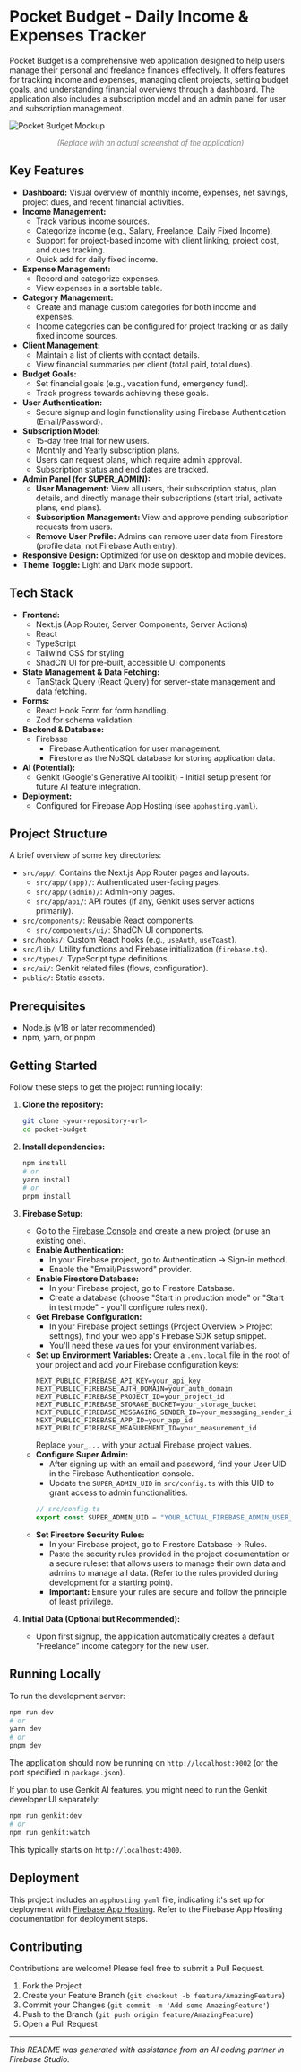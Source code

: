 
# Pocket Budget - Daily Income & Expenses Tracker

Pocket Budget is a comprehensive web application designed to help users manage their personal and freelance finances effectively. It offers features for tracking income and expenses, managing client projects, setting budget goals, and understanding financial overviews through a dashboard. The application also includes a subscription model and an admin panel for user and subscription management.

![Pocket Budget Mockup](./public/icons/dashboard.png)
*<p align="center" style="font-size: small; color: grey;">(Replace with an actual screenshot of the application)</p>*

## Key Features

*   **Dashboard:** Visual overview of monthly income, expenses, net savings, project dues, and recent financial activities.
*   **Income Management:**
    *   Track various income sources.
    *   Categorize income (e.g., Salary, Freelance, Daily Fixed Income).
    *   Support for project-based income with client linking, project cost, and dues tracking.
    *   Quick add for daily fixed income.
*   **Expense Management:**
    *   Record and categorize expenses.
    *   View expenses in a sortable table.
*   **Category Management:**
    *   Create and manage custom categories for both income and expenses.
    *   Income categories can be configured for project tracking or as daily fixed income sources.
*   **Client Management:**
    *   Maintain a list of clients with contact details.
    *   View financial summaries per client (total paid, total dues).
*   **Budget Goals:**
    *   Set financial goals (e.g., vacation fund, emergency fund).
    *   Track progress towards achieving these goals.
*   **User Authentication:**
    *   Secure signup and login functionality using Firebase Authentication (Email/Password).
*   **Subscription Model:**
    *   15-day free trial for new users.
    *   Monthly and Yearly subscription plans.
    *   Users can request plans, which require admin approval.
    *   Subscription status and end dates are tracked.
*   **Admin Panel (for SUPER_ADMIN):**
    *   **User Management:** View all users, their subscription status, plan details, and directly manage their subscriptions (start trial, activate plans, end plans).
    *   **Subscription Management:** View and approve pending subscription requests from users.
    *   **Remove User Profile:** Admins can remove user data from Firestore (profile data, not Firebase Auth entry).
*   **Responsive Design:** Optimized for use on desktop and mobile devices.
*   **Theme Toggle:** Light and Dark mode support.

## Tech Stack

*   **Frontend:**
    *   Next.js (App Router, Server Components, Server Actions)
    *   React
    *   TypeScript
    *   Tailwind CSS for styling
    *   ShadCN UI for pre-built, accessible UI components
*   **State Management & Data Fetching:**
    *   TanStack Query (React Query) for server-state management and data fetching.
*   **Forms:**
    *   React Hook Form for form handling.
    *   Zod for schema validation.
*   **Backend & Database:**
    *   Firebase
        *   Firebase Authentication for user management.
        *   Firestore as the NoSQL database for storing application data.
*   **AI (Potential):**
    *   Genkit (Google's Generative AI toolkit) - Initial setup present for future AI feature integration.
*   **Deployment:**
    *   Configured for Firebase App Hosting (see `apphosting.yaml`).

## Project Structure

A brief overview of some key directories:

*   `src/app/`: Contains the Next.js App Router pages and layouts.
    *   `src/app/(app)/`: Authenticated user-facing pages.
    *   `src/app/(admin)/`: Admin-only pages.
    *   `src/app/api/`: API routes (if any, Genkit uses server actions primarily).
*   `src/components/`: Reusable React components.
    *   `src/components/ui/`: ShadCN UI components.
*   `src/hooks/`: Custom React hooks (e.g., `useAuth`, `useToast`).
*   `src/lib/`: Utility functions and Firebase initialization (`firebase.ts`).
*   `src/types/`: TypeScript type definitions.
*   `src/ai/`: Genkit related files (flows, configuration).
*   `public/`: Static assets.

## Prerequisites

*   Node.js (v18 or later recommended)
*   npm, yarn, or pnpm

## Getting Started

Follow these steps to get the project running locally:

1.  **Clone the repository:**
    ```bash
    git clone <your-repository-url>
    cd pocket-budget 
    ```

2.  **Install dependencies:**
    ```bash
    npm install
    # or
    yarn install
    # or
    pnpm install
    ```

3.  **Firebase Setup:**
    *   Go to the [Firebase Console](https://console.firebase.google.com/) and create a new project (or use an existing one).
    *   **Enable Authentication:**
        *   In your Firebase project, go to Authentication -> Sign-in method.
        *   Enable the "Email/Password" provider.
    *   **Enable Firestore Database:**
        *   In your Firebase project, go to Firestore Database.
        *   Create a database (choose "Start in production mode" or "Start in test mode" - you'll configure rules next).
    *   **Get Firebase Configuration:**
        *   In your Firebase project settings (Project Overview > Project settings), find your web app's Firebase SDK setup snippet.
        *   You'll need these values for your environment variables.
    *   **Set up Environment Variables:**
        Create a `.env.local` file in the root of your project and add your Firebase configuration keys:
        ```env
        NEXT_PUBLIC_FIREBASE_API_KEY=your_api_key
        NEXT_PUBLIC_FIREBASE_AUTH_DOMAIN=your_auth_domain
        NEXT_PUBLIC_FIREBASE_PROJECT_ID=your_project_id
        NEXT_PUBLIC_FIREBASE_STORAGE_BUCKET=your_storage_bucket
        NEXT_PUBLIC_FIREBASE_MESSAGING_SENDER_ID=your_messaging_sender_id
        NEXT_PUBLIC_FIREBASE_APP_ID=your_app_id
        NEXT_PUBLIC_FIREBASE_MEASUREMENT_ID=your_measurement_id
        ```
        Replace `your_...` with your actual Firebase project values.
    *   **Configure Super Admin:**
        *   After signing up with an email and password, find your User UID in the Firebase Authentication console.
        *   Update the `SUPER_ADMIN_UID` in `src/config.ts` with this UID to grant access to admin functionalities.
        ```typescript
        // src/config.ts
        export const SUPER_ADMIN_UID = "YOUR_ACTUAL_FIREBASE_ADMIN_USER_ID";
        ```
    *   **Set Firestore Security Rules:**
        *   In your Firebase project, go to Firestore Database -> Rules.
        *   Paste the security rules provided in the project documentation or a secure ruleset that allows users to manage their own data and admins to manage all data. (Refer to the rules provided during development for a starting point).
        *   **Important:** Ensure your rules are secure and follow the principle of least privilege.

4.  **Initial Data (Optional but Recommended):**
    *   Upon first signup, the application automatically creates a default "Freelance" income category for the new user.

## Running Locally

To run the development server:

```bash
npm run dev
# or
yarn dev
# or
pnpm dev
```

The application should now be running on `http://localhost:9002` (or the port specified in `package.json`).

If you plan to use Genkit AI features, you might need to run the Genkit developer UI separately:
```bash
npm run genkit:dev
# or
npm run genkit:watch
```
This typically starts on `http://localhost:4000`.

## Deployment

This project includes an `apphosting.yaml` file, indicating it's set up for deployment with [Firebase App Hosting](https://firebase.google.com/docs/app-hosting). Refer to the Firebase App Hosting documentation for deployment steps.

## Contributing

Contributions are welcome! Please feel free to submit a Pull Request.
1.  Fork the Project
2.  Create your Feature Branch (`git checkout -b feature/AmazingFeature`)
3.  Commit your Changes (`git commit -m 'Add some AmazingFeature'`)
4.  Push to the Branch (`git push origin feature/AmazingFeature`)
5.  Open a Pull Request

---

*This README was generated with assistance from an AI coding partner in Firebase Studio.*
